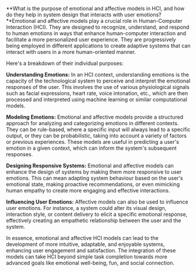 **What is the purpose of emotional and affective models in HCI, and how do they help in system design that interacts with user emotions?**Emotional and affective models play a crucial role in Human-Computer Interaction (HCI). They are designed to recognize, understand, and respond to human emotions in ways that enhance human-computer interaction and facilitate a more personalized user experience. They are progressively being employed in different applications to create adaptive systems that can interact with users in a more human-oriented manner.

Here's a breakdown of their individual purposes:

**Understanding Emotions:**
In an HCI context, understanding emotions is the capacity of the technological system to perceive and interpret the emotional responses of the user. This involves the use of various physiological signals such as facial expressions, heart rate, voice intonation, etc., which are then processed and interpreted using machine learning or similar computational models.

**Modeling Emotions:**
Emotional and affective models provide a structured approach for analyzing and categorizing emotions in different contexts. They can be rule-based, where a specific input will always lead to a specific output, or they can be probabilistic, taking into account a variety of factors or previous experiences. These models are useful in predicting a user's emotion in a given context, which can inform the system's subsequent responses. 

**Designing Responsive Systems:**
Emotional and affective models can enhance the design of systems by making them more responsive to user emotions. This can mean adapting system behaviour based on the user's emotional state, making proactive recommendations, or even mimicking human empathy to create more engaging and effective interactions.

**Influencing User Emotions:**
Affective models can also be used to influence user emotions. For instance, a system could alter its visual design, interaction style, or content delivery to elicit a specific emotional response, effectively creating an empathetic relationship between the user and the system.

In essence, emotional and affective HCI models can lead to the development of more intuitive, adaptable, and enjoyable systems, enhancing user engagement and satisfaction. The integration of these models can take HCI beyond simple task completion towards more advanced goals like emotional well-being, fun, and social connection.
